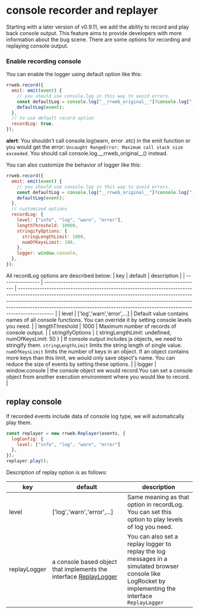 # console recorder and replayer

Starting with a later version of v0.9.11, we add the ability to record and play back console output. 
This feature aims to provide developers with more information about the bug scene. There are some options for recording and replaying console output.

### Enable recording console
You can enable the logger using default option like this:
```js
rrweb.record({
  emit: emit(event) {
    // you should use console.log in this way to avoid errors.
    const defaultLog = console.log["__rrweb_original__"]?console.log["__rrweb_original__"]:console.log;
    defaultLog(event);
  },
  // to use default record option
  recordLog: true,
});
```

**alert**: You shouldn't call console.log(warn, error .etc) in the emit function or you would get the error: `Uncaught RangeError: Maximum call stack size exceeded`.
You should call console.log.\_\_rrweb_original__() instead.

You can also customize the behavior of logger like this:
```js
rrweb.record({
  emit: emit(event) {
    // you should use console.log in this way to avoid errors.
    const defaultLog = console.log["__rrweb_original__"]?console.log["__rrweb_original__"]:console.log;
    defaultLog(event);
  },
  // customized options
  recordLog: {
    level: ["info", "log", "warn", "error"],
    lengthThreshold: 10000,
    stringifyOptions: {
      stringLengthLimit: 1000,
      numOfKeysLimit: 100,
    },
    logger: window.console,
  },
});
```
All recordLog options are described below:
| key              | default                                                           | description                                                                                                                                                                                                                                                                                                                             |
| ---------------- | ----------------------------------------------------------------- | --------------------------------------------------------------------------------------------------------------------------------------------------------------------------------------------------------------------------------------------------------------------------------------------------------------------------------------- |
| level            | ['log','warn','error',...]                                        | Default value contains names of all console functions. You can override it by setting console levels you need.                                                                                                                                                                                                                          |
| lengthThreshold  | 1000                                                              | Maximum number of records of console output.                                                                                                                                                                                                                                                                                            |
| stringifyOptions | {        stringLengthLimit: undefined,       numOfKeysLimit: 50 } | If console output includes js objects, we need to stringify them. `stringLengthLimit` limits the string length of single value. `numOfKeysLimit` limits the number of keys in an object. If an object contains more keys than this limit, we would only save object's name. You can reduce the size of events by setting these options. |
| logger           | window.console                                                    | the console object we would record.You can set a console object from another execution environment where you would like to record.                                                                                                                                                                                                      |

## replay console
If recorded events include data of console log type, we will automatically play them.

```js
const replayer = new rrweb.Replayer(events, {
  logConfig: {
    level: ["info", "log", "warn", "error"]
  },
});
replayer.play();
```

Description of replay option is as follows:

| key          | default                                                                                      | description                                                                                                                                            |
| ------------ | -------------------------------------------------------------------------------------------- | ------------------------------------------------------------------------------------------------------------------------------------------------------ |
| level        | ['log','warn','error',...]                                                                   | Same meaning as that option in recordLog. You can set this option to play levels of log you need.                                                      |
| replayLogger | a console based object that implements the interface [ReplayLogger](../../src/types.ts#L417) | You can also set a replay logger to replay the log messages in a simulated browser console like LogRocket by implementing the interface `ReplayLogger` |